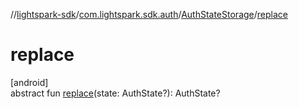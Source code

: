 //[lightspark-sdk](../../../index.md)/[com.lightspark.sdk.auth](../index.md)/[AuthStateStorage](index.md)/[replace](replace.md)

# replace

[android]\
abstract fun [replace](replace.md)(state: AuthState?): AuthState?
